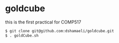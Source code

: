 # goldcube
this is the first practical for COMP517

```bash
$ git clone git@github.com:dshamaeli/goldcube.git
$ . goldCube.sh
```
